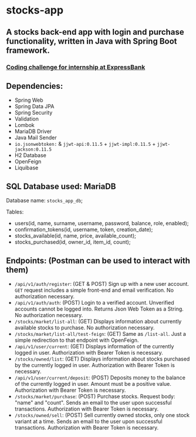 # stocks-app
## A stocks back-end app with login and purchase functionality, written in Java with Spring Boot framework.

### [Coding challenge for internship at ExpressBank](https://drive.google.com/file/d/1G8OTfZFHv08KViywMyx7zm4k6QRb3oLT/view?usp=share_link)

## Dependencies:
* Spring Web
* Spring Data JPA
* Spring Security
* Validation
* Lombok
* MariaDB Driver
* Java Mail Sender
* ```io.jsonwebtoken:``` & ```jjwt-api:0.11.5``` + ```jjwt-impl:0.11.5``` + ```jjwt-jackson:0.11.5```
* H2 Database
* OpenFeign
* Liquibase

## SQL Database used: MariaDB
Database name: ```stocks_app_db```;

Tables:
* users(id, name, surname, username, password, balance, role, enabled);
* confirmation_tokens(id, username, token, creation_date);
* stocks_available(id, name, price, available_count);
* stocks_purchased(id, owner_id, item_id, count);

## Endpoints: (Postman can be used to interact with them)
* ```/api/v1/auth/register```: (GET & POST) Sign up with a new user account. ```GET``` request includes a simple front-end and email verification. No authorization necessary.
* ```/api/v1/auth/auth```: (POST) Login to a verified account. Unverified accounts cannot be logged into. Returns Json Web Token as a String. No authorization necessary.
* ```/stocks/market/list-all```: (GET) Displays information about currently available stocks to purchase. No authorization necessary.
* ```/stocks/market/list-all/test-feign```: (GET) Same as ```/list-all```. Just a simple redirection to that endpoint with OpenFeign.
* ```/api/v1/user/current```: (GET) Displays information of the currently logged in user. Authorization with Bearer Token is necessary.
* ```/stocks/owned/list```: (GET) Displays information about stocks purchased by the currently logged in user. Authorization with Bearer Token is necessary.
* ```/api/v1/user/current/deposit```: (POST) Deposits money to the balance of the currently logged in user. Amount must be a positive value. Authorization with Bearer Token is necessary.
* ```/stocks/market/purchase```: (POST) Purchase stocks. Request body: "name" and "count". Sends an email to the user upon successful transactions. Authorization with Bearer Token is necessary.
* ```/stocks/owned/sell```: (POST) Sell currently owned stocks, only one stock variant at a time. Sends an email to the user upon successful transactions. Authorization with Bearer Token is necessary.
